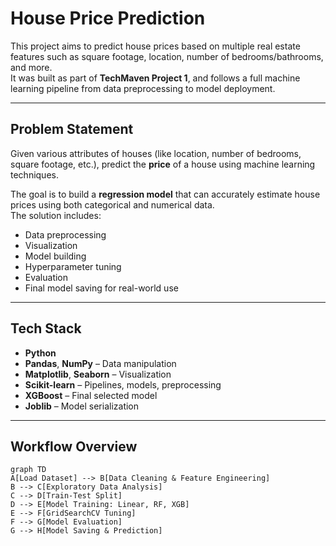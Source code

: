 #  House Price Prediction

This project aims to predict house prices based on multiple real estate features such as square footage, location, number of bedrooms/bathrooms, and more.  
It was built as part of **TechMaven Project 1**, and follows a full machine learning pipeline from data preprocessing to model deployment.

---

##  Problem Statement

Given various attributes of houses (like location, number of bedrooms, square footage, etc.), predict the **price** of a house using machine learning techniques.

The goal is to build a **regression model** that can accurately estimate house prices using both categorical and numerical data.  
The solution includes:
- Data preprocessing  
- Visualization  
- Model building  
- Hyperparameter tuning  
- Evaluation  
- Final model saving for real-world use  

---

##  Tech Stack

- **Python**
- **Pandas**, **NumPy** – Data manipulation
- **Matplotlib**, **Seaborn** – Visualization
- **Scikit-learn** – Pipelines, models, preprocessing
- **XGBoost** – Final selected model
- **Joblib** – Model serialization

---

##  Workflow Overview

```mermaid
graph TD
A[Load Dataset] --> B[Data Cleaning & Feature Engineering]
B --> C[Exploratory Data Analysis]
C --> D[Train-Test Split]
D --> E[Model Training: Linear, RF, XGB]
E --> F[GridSearchCV Tuning]
F --> G[Model Evaluation]
G --> H[Model Saving & Prediction]


